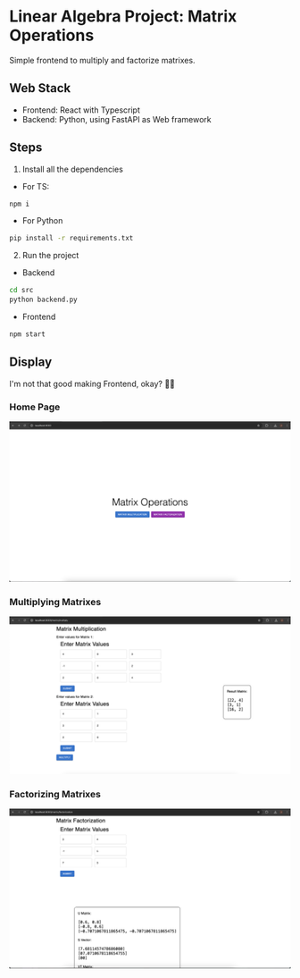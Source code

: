 # Linear Algebra Project: Matrix Operations

Simple frontend to multiply and factorize matrixes. 

## Web Stack
- Frontend: React with Typescript
- Backend: Python, using FastAPI as Web framework


## Steps
1. Install all the dependencies 
- For TS:
```sh
npm i 
```
- For Python
```sh
pip install -r requirements.txt
```

2. Run the project
- Backend
```sh
cd src
python backend.py
```

- Frontend
```sh
npm start
```


## Display
I'm not that good making Frontend, okay? 😵‍💫

### Home Page
![alt text](./public/display/home-page.png)

### Multiplying Matrixes
![alt text](./public/display/matrix-multiply.png)


### Factorizing Matrixes
![alt text](./public/display/matrix-fact.png)